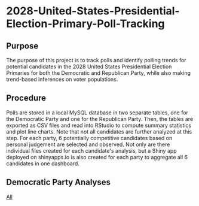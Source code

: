 # 2028-United-States-Presidential-Election-Primary-Poll-Tracking

## Purpose

The purpose of this project is to track polls and identify polling trends for potential candidates in the 2028 United States Presidential Election Primaries for both the Democratic and Republican Party, while also making trend-based inferences on voter populations.

## Procedure

Polls are stored in a local MySQL database in two separate tables, one for the Democratic Party and one for the Republican Party. Then, the tables are exported as CSV files and read into RStudio to compute summary statistics and plot line charts. Note that not all candidates are further analyzed at this step. For each party, 6 potentially competitive candidates based on personal judgement are selected and observed. Not only are there individual files created for each candidate's analysis, but a Shiny app deployed on shinyapps.io is also created for each party to aggregate all 6 candidates in one dashboard.

## Democratic Party Analyses

[All](https://ktu03.shinyapps.io/Democratic_App/)
